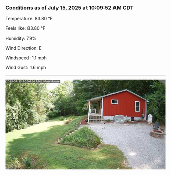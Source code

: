 ### Conditions as of July 15, 2025 at 10:09:52 AM CDT 

Temperature: 83.80 &deg;F

Feels like: 83.80 &deg;F

Humidity: 79%

Wind Direction: E

Windspeed: 1.1 mph

Wind Gust: 1.6 mph

---

<img src="./images/latest.jpeg"/>


